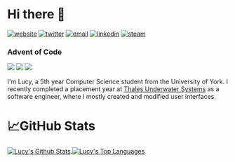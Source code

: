 # Hi there 👋
[![website](https://img.shields.io/static/v1?label=&message=website&color=%233da159&logo=google+chrome&logoColor=white)](https://lucyivatt.co.uk)
[![twitter](https://img.shields.io/badge/twitter-blue?logo=twitter&logoColor=white)](https://twitter.com/LuceapuceV2)
[![email](https://img.shields.io/badge/email-red?logo=gmail&logoColor=white)](mailto:lucyivatt@gmail.com)
[![linkedin](https://img.shields.io/static/v1?label=&message=linkedin&color=%230A66C2&logo=linkedin&logoColor=white)](https://www.linkedin.com/in/lucy-ivatt-29b7b8189/)
[![steam](https://img.shields.io/static/v1?label=&message=steam&color=%231b2838&logo=steam&logoColor=white)](https://steamcommunity.com/id/Luceapuce/)

### Advent of Code
![](https://img.shields.io/badge/year%20📅-2022-blue)
![](https://img.shields.io/badge/stars%20⭐-2-yellow)
![](https://img.shields.io/badge/days%20completed-1-red)

I'm Lucy, a 5th year Computer Science student from the University of York. I recently completed a placement year at [Thales Underwater Systems](https://www.thalesgroup.com/en/activities/defence/naval-forces/underwater-warfare#overview) as a software engineer, where I mostly created and modified user interfaces. 

# 📈GitHub Stats
<a href="https://github.com/LucyIvatt/LucyIvatt">
  <img align="center" src="https://github-readme-stats.vercel.app/api?username=LucyIvatt&count_private=true&show_icons=true&theme=dracula&line_height=40&hide=issues,contribs" alt="Lucy's Github Stats" />
</a>
<a href="https://github.com/LucyIvatt/LucyIvatt">
  <img align="center" src="https://github-readme-stats.vercel.app/api/top-langs/?username=LucyIvatt&langs_count=3&theme=dracula&hide=jupyter%20notebook" alt="Lucy's Top Languages" />
</a>
